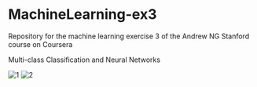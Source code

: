 # MachineLearning-ex3

Repository for the machine learning exercise 3 of the Andrew NG Stanford course on Coursera 

Multi-class Classification and Neural Networks

![1](https://user-images.githubusercontent.com/55979445/97328470-5703b380-1876-11eb-97c2-0c2b04d2db8d.JPG)
![2](https://user-images.githubusercontent.com/55979445/97328474-579c4a00-1876-11eb-831b-0c7052a66523.JPG)
